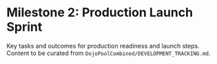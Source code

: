 # Milestone 2: Production Launch Sprint

Key tasks and outcomes for production readiness and launch steps. Content to be curated from `DojoPoolCombined/DEVELOPMENT_TRACKING.md`.
